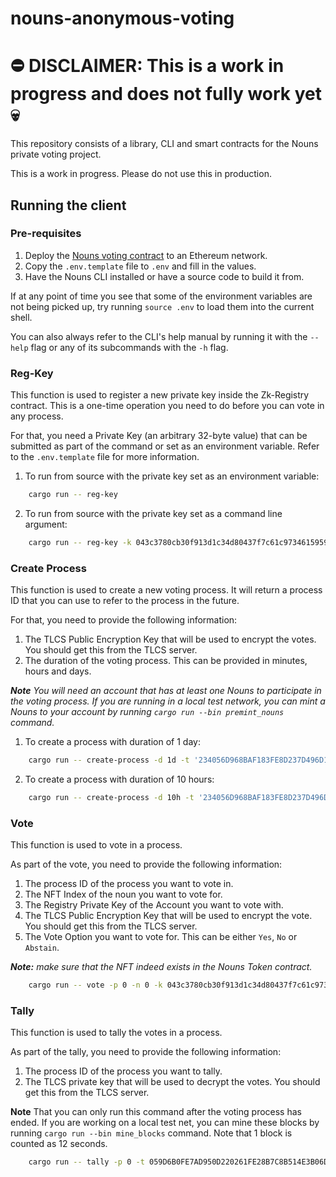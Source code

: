# nouns-anonymous-voting

# ⛔ DISCLAIMER: This is a work in progress and does not fully work yet 💀

This repository consists of a library, CLI and smart contracts for the Nouns private voting project.

This is a work in progress. Please do not use this in production.

## Running the client

### Pre-requisites

1. Deploy the [Nouns voting contract](contracts/README.md) to an Ethereum network.
2. Copy the `.env.template` file to `.env` and fill in the values.
3. Have the Nouns CLI installed or have a source code to build it from.

If at any point of time you see that some of the environment variables are not being picked up, try
running `source .env` to load them into the current shell.

You can also always refer to the CLI's help manual by running it with the `--help` flag or any of its subcommands with
the `-h` flag.

### Reg-Key

This function is used to register a new private key inside the Zk-Registry contract. This is a one-time operation you
need to do before you can vote in any process.

For that, you need a Private Key (an arbitrary 32-byte value) that can be submitted as part of the command or set as an
environment variable. Refer to the `.env.template` file for more information.

1. To run from source with the private key set as an environment variable:

```bash
    cargo run -- reg-key
```

2. To run from source with the private key set as a command line argument:

```bash
    cargo run -- reg-key -k 043c3780cb30f913d1c34d80437f7c61c973461595986e899ee6a8171143db1d
```

### Create Process

This function is used to create a new voting process. It will return a process ID that you can use to refer to the
process in the future.

For that, you need to provide the following information:

1. The TLCS Public Encryption Key that will be used to encrypt the votes. You should get this from the TLCS server.
2. The duration of the voting process. This can be provided in minutes, hours and days.

_**Note** You will need an account that has at least one Nouns to participate in the voting process. If you are running
in a local test network, you can mint a Nouns to your account by running `cargo run --bin premint_nouns`
command._

1. To create a process with duration of 1 day:

```bash
    cargo run -- create-process -d 1d -t '234056D968BAF183FE8D237D496D1C04188220CD33E8F8D14DF9B84479736B20,2624393FAD9B71C04B3B14D8AC45202DBB4EAFF4C2D1350C9453FC08D18651FE'
```

2. To create a process with duration of 10 hours:

```bash
    cargo run -- create-process -d 10h -t '234056D968BAF183FE8D237D496D1C04188220CD33E8F8D14DF9B84479736B20,2624393FAD9B71C04B3B14D8AC45202DBB4EAFF4C2D1350C9453FC08D18651FE'
```

### Vote

This function is used to vote in a process.

As part of the vote, you need to provide the following information:

1. The process ID of the process you want to vote in.
2. The NFT Index of the noun you want to vote for.
3. The Registry Private Key of the Account you want to vote with.
4. The TLCS Public Encryption Key that will be used to encrypt the vote. You should get this from the TLCS server.
5. The Vote Option you want to vote for. This can be either `Yes`, `No` or `Abstain`.

_**Note:** make sure that the NFT indeed exists in the Nouns Token contract._

```bash
    cargo run -- vote -p 0 -n 0 -k 043c3780cb30f913d1c34d80437f7c61c973461595986e899ee6a8171143db1d -v y -t '234056D968BAF183FE8D237D496D1C04188220CD33E8F8D14DF9B84479736B20,2624393FAD9B71C04B3B14D8AC45202DBB4EAFF4C2D1350C9453FC08D18651FE'
```

### Tally

This function is used to tally the votes in a process.

As part of the tally, you need to provide the following information:

1. The process ID of the process you want to tally.
2. The TLCS private key that will be used to decrypt the votes. You should get this from the TLCS server.

**Note** That you can only run this command after the voting process has ended. If you are working on a local test net,
you can mine these blocks by running `cargo run --bin mine_blocks` command. Note that 1 block is counted as 12
seconds.

```bash
    cargo run -- tally -p 0 -t 059D6B0FE7AD950D220261FE28B7C8B514E3B06D8EBC17179C469120A366B8C9
```


